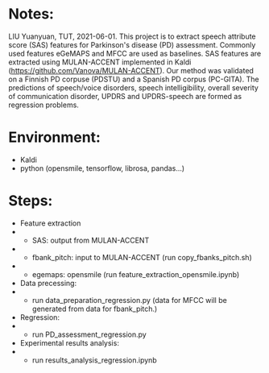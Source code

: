 # Notes:
LIU Yuanyuan, TUT, 2021-06-01.
This project is to extract speech attribute score (SAS) features for Parkinson's disease (PD) assessment. Commonly used features eGeMAPS and MFCC are used as baselines.
SAS features are extracted using MULAN-ACCENT implemented in Kaldi (https://github.com/Vanova/MULAN-ACCENT).
Our method was validated on a Finnish PD corpuse (PDSTU) and a Spanish PD corpus (PC-GITA). The predictions of speech/voice disorders, speech intelligibility, overall severity of communication disorder, UPDRS and UPDRS-speech are formed as regression problems.

# Environment:
- Kaldi
- python (opensmile, tensorflow, librosa, pandas...)
# Steps:
- Feature extraction
- - SAS: output from MULAN-ACCENT
- - fbank_pitch: input to MULAN-ACCENT (run copy_fbanks_pitch.sh)
- - egemaps: opensmile (run feature_extraction_opensmile.ipynb)
- Data precessing:
- - run data_preparation_regression.py (data for MFCC will be generated from data for fbank_pitch.)
- Regression:
- - run PD_assessment_regression.py
- Experimental results analysis:
- - run results_analysis_regression.ipynb
